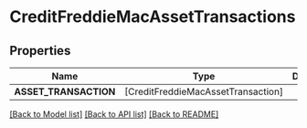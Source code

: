 # CreditFreddieMacAssetTransactions

## Properties
Name | Type | Description | Notes
------------ | ------------- | ------------- | -------------
**ASSET_TRANSACTION** | [CreditFreddieMacAssetTransaction] |  | 

[[Back to Model list]](../README.md#documentation-for-models) [[Back to API list]](../README.md#documentation-for-api-endpoints) [[Back to README]](../README.md)


